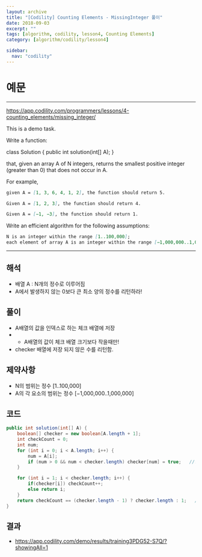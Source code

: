 ```yaml
---
layout: archive
title: "[Codility] Counting Elements - MissingInteger 풀이"
date: 2018-09-03
excerpt: ""
tags: [algorithm, codility, lesson4, Counting Elements]
category: [algorithm/codility/lesson4]

sidebar:
  nav: "codility"
---
```


# 예문

* * *

<https://app.codility.com/programmers/lessons/4-counting_elements/missing_integer/>

This is a demo task.

Write a function:

class Solution { public int solution(int[] A); }

that, given an array A of N integers, returns the smallest positive integer (greater than 0) that does not occur in A.

For example,

``` markdown
given A = [1, 3, 6, 4, 1, 2], the function should return 5.

Given A = [1, 2, 3], the function should return 4.

Given A = [−1, −3], the function should return 1.
```

Write an efficient algorithm for the following assumptions:

``` markdown
N is an integer within the range [1..100,000];
each element of array A is an integer within the range [−1,000,000..1,000,000].
```

* * *

## 해석

* 배열 A : N개의 정수로 이루어짐
* A에서 발생하지 않는 0보다 큰 최소 양의 정수를 리턴하라!

## 풀이

* A배열의 값을 인덱스로 하는 체크 배열에 저장
* * A배열의 값이 체크 배열 크기보다 작을때만!
* checker 배열에 저장 되지 않은 수를 리턴함.

## 제약사항

* N의 범위는 정수 [1..100,000]
* A의 각 요소의 범위는 정수 [−1,000,000..1,000,000]

## 코드

``` java
public int solution(int[] A) {
    boolean[] checker = new boolean[A.length + 1];
    int checkCount = 0;
    int num;
    for (int i = 0; i < A.length; i++) {
        num = A[i];
        if (num > 0 && num < checker.length) checker[num] = true;   //양수 일 때만 체크
    }

    for (int i = 1; i < checker.length; i++) {
        if(checker[i]) checkCount++;
        else return i;
    }
    return checkCount == (checker.length - 1) ? checker.length : 1;   //모두 만족하면 그 다음수 리턴 아니면 모두 음수이므로 양의 최소값 1 리턴
}
```

## 결과

* <https://app.codility.com/demo/results/training3PDG52-S7Q/?showingAll=1>